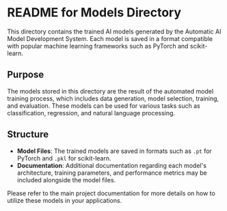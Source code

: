 # README for Models Directory

This directory contains the trained AI models generated by the Automatic AI Model Development System. Each model is saved in a format compatible with popular machine learning frameworks such as PyTorch and scikit-learn.

## Purpose

The models stored in this directory are the result of the automated model training process, which includes data generation, model selection, training, and evaluation. These models can be used for various tasks such as classification, regression, and natural language processing.

## Structure

- **Model Files**: The trained models are saved in formats such as `.pt` for PyTorch and `.pkl` for scikit-learn.
- **Documentation**: Additional documentation regarding each model's architecture, training parameters, and performance metrics may be included alongside the model files.

Please refer to the main project documentation for more details on how to utilize these models in your applications.